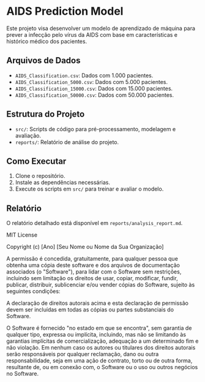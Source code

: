# AIDS Prediction Model

Este projeto visa desenvolver um modelo de aprendizado de máquina para prever a infecção pelo vírus da AIDS com base em características e histórico médico dos pacientes.

## Arquivos de Dados
- `AIDS_Classification.csv`: Dados com 1.000 pacientes.
- `AIDS_Classification_5000.csv`: Dados com 5.000 pacientes.
- `AIDS_Classification_15000.csv`: Dados com 15.000 pacientes.
- `AIDS_Classification_50000.csv`: Dados com 50.000 pacientes.

## Estrutura do Projeto
- `src/`: Scripts de código para pré-processamento, modelagem e avaliação.
- `reports/`: Relatório de análise do projeto.

## Como Executar
1. Clone o repositório.
2. Instale as dependências necessárias.
3. Execute os scripts em `src/` para treinar e avaliar o modelo.

## Relatório
O relatório detalhado está disponível em `reports/analysis_report.md`.

MIT License

Copyright (c) [Ano] [Seu Nome ou Nome da Sua Organização]

A permissão é concedida, gratuitamente, para qualquer pessoa que obtenha uma cópia deste software e dos arquivos de documentação associados (o "Software"), para lidar com o Software sem restrições, incluindo sem limitação os direitos de usar, copiar, modificar, fundir, publicar, distribuir, sublicenciar e/ou vender cópias do Software, sujeito às seguintes condições:

A declaração de direitos autorais acima e esta declaração de permissão devem ser incluídas em todas as cópias ou partes substanciais do Software.

O Software é fornecido "no estado em que se encontra", sem garantia de qualquer tipo, expressa ou implícita, incluindo, mas não se limitando às garantias implícitas de comercialização, adequação a um determinado fim e não violação. Em nenhum caso os autores ou titulares dos direitos autorais serão responsáveis por qualquer reclamação, dano ou outra responsabilidade, seja em uma ação de contrato, torto ou de outra forma, resultante de, ou em conexão com, o Software ou o uso ou outros negócios no Software.
